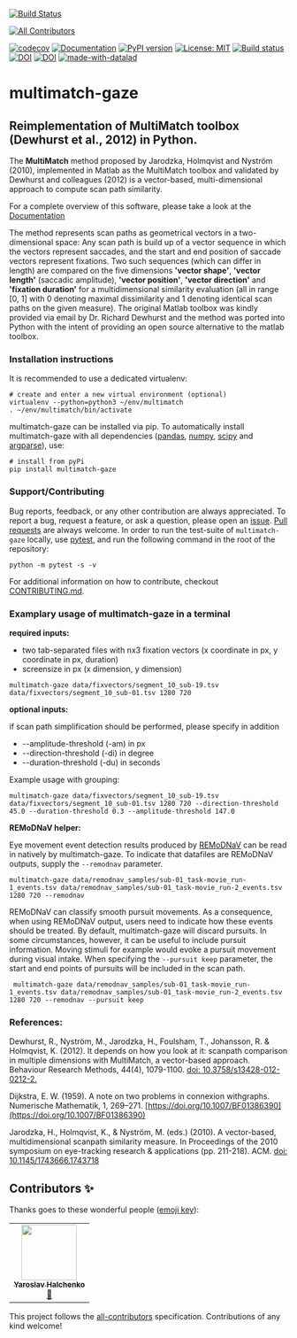 [![Build Status](https://travis-ci.com/adswa/multimatch_gaze.svg?branch=master)](https://travis-ci.com/adswa/multimatch_gaze)
<!-- ALL-CONTRIBUTORS-BADGE:START - Do not remove or modify this section -->
[![All Contributors](https://img.shields.io/badge/all_contributors-1-orange.svg?style=flat-square)](#contributors-)
<!-- ALL-CONTRIBUTORS-BADGE:END -->
[![codecov](https://codecov.io/gh/adswa/multimatch_gaze/branch/master/graph/badge.svg)](https://codecov.io/gh/adswa/multimatch_gaze)
[![Documentation](https://readthedocs.org/projects/multimatch/badge/?version=latest)](https://multimatch.readthedocs.io/en/latest/)
[![PyPI version](https://badge.fury.io/py/multimatch-gaze.svg)](https://badge.fury.io/py/multimatch-gaze)
[![License: MIT](https://img.shields.io/badge/License-MIT-yellow.svg)](https://opensource.org/licenses/MIT)
[![Build status](https://ci.appveyor.com/api/projects/status/wrphckxqjrfut703?svg=true)](https://ci.appveyor.com/project/adswa/multimatch_gaze)
[![DOI](https://zenodo.org/badge/151181532.svg)](https://zenodo.org/badge/latestdoi/151181532)
[![DOI](https://joss.theoj.org/papers/10.21105/joss.01525/status.svg)](https://doi.org/10.21105/joss.01525)
[![made-with-datalad](https://www.datalad.org/badges/made_with.svg)](https://datalad.org)



# multimatch-gaze
## Reimplementation of MultiMatch toolbox (Dewhurst et al., 2012) in Python.

The **MultiMatch** method proposed by Jarodzka, Holmqvist and Nyström (2010),
implemented in Matlab as the MultiMatch toolbox and validated by Dewhurst
and colleagues (2012) is a vector-based, multi-dimensional approach to
compute scan path similarity.

For a complete overview of this software, please take a look at the
[Documentation](https://multimatch.readthedocs.io/en/latest)

The method represents scan paths as geometrical vectors in a two-dimensional
space: Any scan path is build up of a vector sequence in which the vectors
represent saccades, and the start and end position of saccade vectors represent
fixations. Two such sequences (which can differ in length) are compared on the
five dimensions **'vector shape'**, **'vector length'** (saccadic amplitude),
**'vector position'**, **'vector direction'** and **'fixation duration'** for a
multidimensional similarity evaluation (all in range [0, 1] with 0 denoting
maximal dissimilarity and 1 denoting identical scan paths on the given measure).
The original Matlab toolbox was kindly
provided via email by Dr. Richard Dewhurst and the method was ported into Python
with the intent of providing an open source alternative to the matlab toolbox.

### Installation instructions

It is recommended to use a dedicated virtualenv:

    # create and enter a new virtual environment (optional)
    virtualenv --python=python3 ~/env/multimatch
    . ~/env/multimatch/bin/activate

multimatch-gaze can be installed via pip. To automatically install multimatch-gaze with all
dependencies ([pandas](https://pandas.pydata.org/), [numpy](https://www.numpy.org/),
[scipy](https://www.scipy.org/) and
[argparse](https://docs.python.org/3/library/argparse.html)), use:

    # install from pyPi
    pip install multimatch-gaze


### Support/Contributing

Bug reports, feedback, or any other contribution are always appreciated.
To report a bug, request a feature, or ask a question, please open an
[issue](https://github.com/adswa/multimatch_gaze/issues/new).
[Pull requests](https://help.github.com/en/articles/creating-a-pull-request-from-a-fork)
are always welcome. In order to run the test-suite of ``multimatch-gaze`` locally,
use [pytest](https://docs.pytest.org/en/latest/), and run the following command in the
root of the repository:

``python -m pytest -s -v``

For additional information on how to contribute, checkout
[CONTRIBUTING.md](https://github.com/adswa/multimatch_gaze/blob/master/CONTRIBUTING.md).


### Examplary usage of multimatch-gaze in a terminal

**required inputs:**
- two tab-separated files with nx3 fixation vectors (x coordinate in px, y coordinate in px, duration)
- screensize in px (x dimension, y dimension)

`` multimatch-gaze data/fixvectors/segment_10_sub-19.tsv data/fixvectors/segment_10_sub-01.tsv 1280 720 ``



**optional inputs:**

if scan path simplification should be performed, please specify in addition
- --amplitude-threshold (-am) in px
- --direction-threshold (-di) in degree
- --duration-threshold (-du) in seconds

Example usage with grouping:

`` multimatch-gaze data/fixvectors/segment_10_sub-19.tsv
data/fixvectors/segment_10_sub-01.tsv 1280 720 --direction-threshold 45.0
--duration-threshold 0.3 --amplitude-threshold 147.0 ``

**REMoDNaV helper:**

Eye movement event detection results produced by [REMoDNaV](https://github.com/psychoinformatics-de/remodnav)
can be read in natively by multimatch-gaze. To indicate that datafiles are REMoDNaV outputs, supply the
``--remodnav`` parameter.

`` multimatch-gaze data/remodnav_samples/sub-01_task-movie_run-1_events.tsv
data/remodnav_samples/sub-01_task-movie_run-2_events.tsv 1280 720 --remodnav ``

REMoDNaV can classify smooth pursuit movements. As a consequence, when using REMoDNaV output, users need to
indicate how these events should be treated. By default, multimatch-gaze will discard pursuits. In some
circumstances, however, it can be useful to include pursuit information. Moving stimuli for example would
evoke a pursuit movement during visual intake. When specifying the ``--pursuit keep`` parameter, the start
and end points of pursuits will be included in the scan path.

`` multimatch-gaze data/remodnav_samples/sub-01_task-movie_run-1_events.tsv
data/remodnav_samples/sub-01_task-movie_run-2_events.tsv 1280 720 --remodnav --pursuit keep``


### References:

Dewhurst, R., Nyström, M., Jarodzka, H., Foulsham, T., Johansson, R. &
Holmqvist, K. (2012). It depends on how you look at it: scanpath comparison in
multiple dimensions with MultiMatch, a vector-based approach. Behaviour Research
Methods, 44(4), 1079-1100. [doi: 10.3758/s13428-012-0212-2.](https://doi.org/10.3758/s13428-012-0212-2)

Dijkstra, E. W. (1959). A note on two problems in connexion withgraphs.
Numerische Mathematik, 1, 269–271. [https://doi.org/10.1007/BF01386390](https://doi.org/10.1007/BF01386390)

Jarodzka, H., Holmqvist, K., & Nyström, M. (eds.) (2010). A vector-based,
multidimensional scanpath similarity measure. In Proceedings of the 2010
symposium on eye-tracking research & applications (pp. 211-218). ACM.
[doi: 10.1145/1743666.1743718](https://doi.org/10.1145/1743666.1743718)


## Contributors ✨

Thanks goes to these wonderful people ([emoji key](https://allcontributors.org/docs/en/emoji-key)):

<!-- ALL-CONTRIBUTORS-LIST:START - Do not remove or modify this section -->
<!-- prettier-ignore-start -->
<!-- markdownlint-disable -->
<table>
  <tr>
    <td align="center"><a href="http://www.onerussian.com"><img src="https://avatars3.githubusercontent.com/u/39889?v=4" width="100px;" alt=""/><br /><sub><b>Yaroslav Halchenko</b></sub></a><br /><a href="#ideas-yarikoptic" title="Ideas, Planning, & Feedback">🤔</a></td>
  </tr>
</table>

<!-- markdownlint-enable -->
<!-- prettier-ignore-end -->
<!-- ALL-CONTRIBUTORS-LIST:END -->

This project follows the [all-contributors](https://github.com/all-contributors/all-contributors) specification. Contributions of any kind welcome!